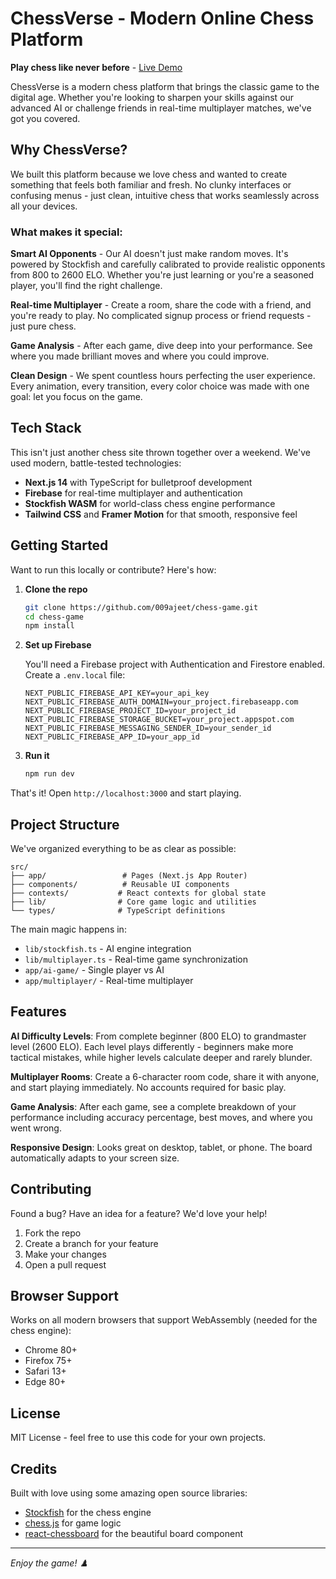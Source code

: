 # ChessVerse - Modern Online Chess Platform

**Play chess like never before** - [Live Demo](https://009ajeet.github.io/chess-game/)

ChessVerse is a modern chess platform that brings the classic game to the digital age. Whether you're looking to sharpen your skills against our advanced AI or challenge friends in real-time multiplayer matches, we've got you covered.

## Why ChessVerse?

We built this platform because we love chess and wanted to create something that feels both familiar and fresh. No clunky interfaces or confusing menus - just clean, intuitive chess that works seamlessly across all your devices.

### What makes it special:

**Smart AI Opponents** - Our AI doesn't just make random moves. It's powered by Stockfish and carefully calibrated to provide realistic opponents from 800 to 2600 ELO. Whether you're just learning or you're a seasoned player, you'll find the right challenge.

**Real-time Multiplayer** - Create a room, share the code with a friend, and you're ready to play. No complicated signup process or friend requests - just pure chess.

**Game Analysis** - After each game, dive deep into your performance. See where you made brilliant moves and where you could improve.

**Clean Design** - We spent countless hours perfecting the user experience. Every animation, every transition, every color choice was made with one goal: let you focus on the game.

## Tech Stack

This isn't just another chess site thrown together over a weekend. We've used modern, battle-tested technologies:

- **Next.js 14** with TypeScript for bulletproof development
- **Firebase** for real-time multiplayer and authentication  
- **Stockfish WASM** for world-class chess engine performance
- **Tailwind CSS** and **Framer Motion** for that smooth, responsive feel

## Getting Started

Want to run this locally or contribute? Here's how:

1. **Clone the repo**
   ```bash
   git clone https://github.com/009ajeet/chess-game.git
   cd chess-game
   npm install
   ```

2. **Set up Firebase**
   
   You'll need a Firebase project with Authentication and Firestore enabled. Create a `.env.local` file:
   
   ```env
   NEXT_PUBLIC_FIREBASE_API_KEY=your_api_key
   NEXT_PUBLIC_FIREBASE_AUTH_DOMAIN=your_project.firebaseapp.com
   NEXT_PUBLIC_FIREBASE_PROJECT_ID=your_project_id
   NEXT_PUBLIC_FIREBASE_STORAGE_BUCKET=your_project.appspot.com
   NEXT_PUBLIC_FIREBASE_MESSAGING_SENDER_ID=your_sender_id
   NEXT_PUBLIC_FIREBASE_APP_ID=your_app_id
   ```

3. **Run it**
   ```bash
   npm run dev
   ```

That's it! Open `http://localhost:3000` and start playing.

## Project Structure

We've organized everything to be as clear as possible:

```
src/
├── app/                 # Pages (Next.js App Router)
├── components/          # Reusable UI components  
├── contexts/           # React contexts for global state
├── lib/                # Core game logic and utilities
└── types/              # TypeScript definitions
```

The main magic happens in:
- `lib/stockfish.ts` - AI engine integration
- `lib/multiplayer.ts` - Real-time game synchronization  
- `app/ai-game/` - Single player vs AI
- `app/multiplayer/` - Real-time multiplayer

## Features

**AI Difficulty Levels**: From complete beginner (800 ELO) to grandmaster level (2600 ELO). Each level plays differently - beginners make more tactical mistakes, while higher levels calculate deeper and rarely blunder.

**Multiplayer Rooms**: Create a 6-character room code, share it with anyone, and start playing immediately. No accounts required for basic play.

**Game Analysis**: After each game, see a complete breakdown of your performance including accuracy percentage, best moves, and where you went wrong.

**Responsive Design**: Looks great on desktop, tablet, or phone. The board automatically adapts to your screen size.

## Contributing

Found a bug? Have an idea for a feature? We'd love your help!

1. Fork the repo
2. Create a branch for your feature
3. Make your changes  
4. Open a pull request

## Browser Support

Works on all modern browsers that support WebAssembly (needed for the chess engine):
- Chrome 80+
- Firefox 75+  
- Safari 13+
- Edge 80+

## License

MIT License - feel free to use this code for your own projects.

## Credits

Built with love using some amazing open source libraries:
- [Stockfish](https://stockfishchess.org/) for the chess engine
- [chess.js](https://github.com/jhlywa/chess.js) for game logic
- [react-chessboard](https://github.com/Clariity/react-chessboard) for the beautiful board component

---

*Enjoy the game! ♟️*
